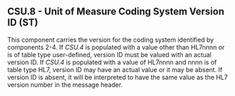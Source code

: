 ## CSU.8 - Unit of Measure Coding System Version ID (ST)

This component carries the version for the coding system identified by components 2-4. If _CSU.4_ is populated with a value other than HL7nnnn or is of table type user-defined, version ID must be valued with an actual version ID. If _CSU.4_ is populated with a value of HL7nnnn and nnnn is of table type HL7, version ID may have an actual value or it may be absent. If version ID is absent, it will be interpreted to have the same value as the HL7 version number in the message header.
